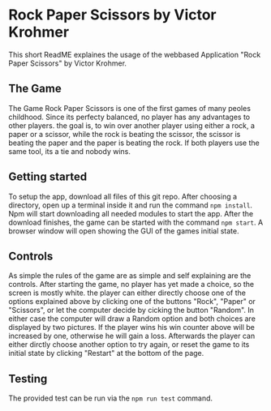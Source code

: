 # Rock Paper Scissors by Victor Krohmer

This short ReadME explaines the usage of the webbased Application "Rock Paper Scissors" by Victor Krohmer.

## The Game

The Game Rock Paper Scissors is one of the first games of many peoles childhood. Since its perfecty balanced, no player has any advantages to other players. 
the goal is, to win over another player using either a rock, a paper or a scissor, while the rock is beating the scissor, the scissor is beating the paper and the paper is beating the rock. If both players use the same tool, its a tie and nobody wins.

## Getting started

To setup the app, download all files of this git repo. After choosing a directory, open up a terminal inside it and run the command ```npm install```. Npm will start downloading all needed modules to start the app. After the download finishes, the game can be started with the command ```npm start```. A browser window will open showing the GUI of the games initial state.

## Controls

As simple the rules of the game are as simple and self explaining are the controls. After starting the game, no player has yet made a choice, so the screen is mostly white. the player can either directly choose one of the options explained above by clicking one of the buttons "Rock", "Paper" or "Scissors", or let the computer decide by cicking the button "Random". In either case the computer will draw a Random option and both choices are displayed by two pictures. If the player wins his win counter above will be increased by one, otherwise he will gain a loss. Afterwards the player can either dirctly choose another option to try again, or reset the game to its initial state by clicking "Restart" at the bottom of the page.

## Testing

The provided test can be run via the ```npm run test``` command. 
